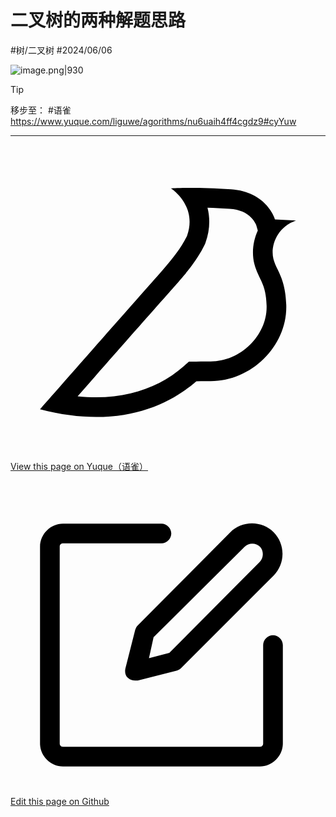 
# 二叉树的两种解题思路


<Badge type="danger">#树/二叉树</Badge> <Badge type="danger">#2024/06/06</Badge> 


![image.png|930](https://od-1310531898.cos.ap-beijing.myqcloud.com/202406061345704.png)



> [!tip]
> 移步至： <Badge type="info">#语雀</Badge>   https://www.yuque.com/liguwe/agorithms/nu6uaih4ff4cgdz9#cyYuw
---
<div class="liguwe-doc-footer">
            <div class="liguwe-doc-footer-edit-link">
                <p class="liguwe-doc-footer-p">
                    <svg t="1687912573060" class="icon" viewBox="0 0 1024 1024" version="1.1" xmlns="http://www.w3.org/2000/svg" p-id="1498">
                        <path d="M854.6 370.6c-9.9-39.4 9.9-102.2 73.4-124.4l-67.9-3.6s-25.7-90-143.6-98c-117.8-8.1-194.9-3-195-3 0.1 0 87.4 55.6 52.4 154.7-25.6 52.5-65.8 95.6-108.8 144.7-1.3 1.3-2.5 2.6-3.5 3.7C319.4 605 96 860 96 860c245.9 64.4 410.7-6.3 508.2-91.1 20.5-0.2 35.9-0.3 46.3-0.3 135.8 0 250.6-117.6 245.9-248.4-3.2-89.9-31.9-110.2-41.8-149.6z m-204.1 334c-10.6 0-26.2 0.1-46.8 0.3l-23.6 0.2-17.8 15.5c-47.1 41-104.4 71.5-171.4 87.6-52.5 12.6-110 16.2-172.7 9.6 18-20.5 36.5-41.6 55.4-63.1 92-104.6 173.8-197.5 236.9-268.5l1.4-1.4 1.3-1.5c4.1-4.6 20.6-23.3 24.7-28.1 9.7-11.1 17.3-19.9 24.5-28.6 30.7-36.7 52.2-67.8 69-102.2l1.6-3.3 1.2-3.4c13.7-38.8 15.4-76.9 6.2-112.8 22.5 0.7 46.5 1.9 71.7 3.6 33.3 2.3 55.5 12.9 71.1 29.2 5.8 6 10.2 12.5 13.4 18.7 1 2 1.7 3.6 2.3 5l5 17.7c-15.7 34.5-19.9 73.3-11.4 107.2 3 11.8 6.9 22.4 12.3 34.4 2.1 4.7 9.5 20.1 11 23.3 10.3 22.7 15.4 43 16.7 78.7 3.3 94.6-82.7 181.9-182 181.9z"
                              p-id="1499" ></path>
                    </svg>
                    <a href="https://www.yuque.com/liguwe/post/ca21f673-03b2-586c-b334-2ab48bec490e" target="_blank" class="liguwe-doc-footer-edit-link-a">
                        View this page on Yuque（语雀）
                    </a>
                </p>
                <p class="liguwe-doc-footer-p">
                    <svg t="1687913054251" class="icon" viewBox="0 0 1024 1024" version="1.1" xmlns="http://www.w3.org/2000/svg" p-id="5173"><path d="M853.333333 501.333333c-17.066667 0-32 14.933333-32 32v320c0 6.4-4.266667 10.666667-10.666666 10.666667H170.666667c-6.4 0-10.666667-4.266667-10.666667-10.666667V213.333333c0-6.4 4.266667-10.666667 10.666667-10.666666h320c17.066667 0 32-14.933333 32-32s-14.933333-32-32-32H170.666667c-40.533333 0-74.666667 34.133333-74.666667 74.666666v640c0 40.533333 34.133333 74.666667 74.666667 74.666667h640c40.533333 0 74.666667-34.133333 74.666666-74.666667V533.333333c0-17.066667-14.933333-32-32-32z"  p-id="5174"></path><path d="M405.333333 484.266667l-32 125.866666c-2.133333 10.666667 0 23.466667 8.533334 29.866667 6.4 6.4 14.933333 8.533333 23.466666 8.533333h8.533334l125.866666-32c6.4-2.133333 10.666667-4.266667 14.933334-8.533333l300.8-300.8c38.4-38.4 38.4-102.4 0-140.8-38.4-38.4-102.4-38.4-140.8 0L413.866667 469.333333c-4.266667 4.266667-6.4 8.533333-8.533334 14.933334z m59.733334 23.466666L761.6 213.333333c12.8-12.8 36.266667-12.8 49.066667 0 12.8 12.8 12.8 36.266667 0 49.066667L516.266667 558.933333l-66.133334 17.066667 14.933334-68.266667z"  p-id="5175"></path></svg>
                    <a href="https://github.com/liguwe/liguwe.github.io/blob/master/docs/ca21f673-03b2-586c-b334-2ab48bec490e.md" target="_blank" class="liguwe-doc-footer-edit-link-a">Edit this page on Github</a>
                </p>
            </div>
            <div id="liguwe-comment"></div></div>